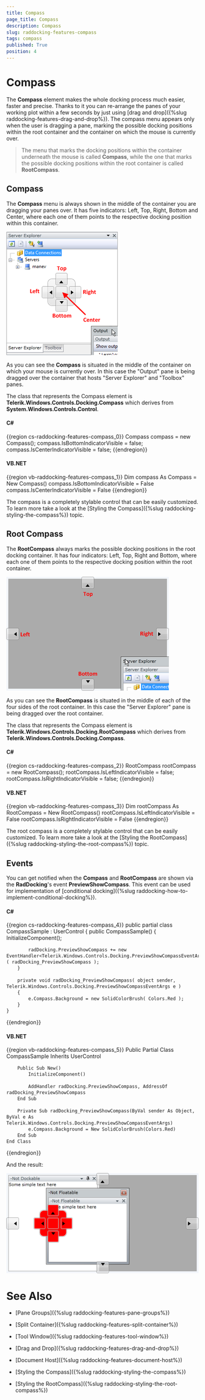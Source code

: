 ```yaml
---
title: Compass
page_title: Compass
description: Compass
slug: raddocking-features-compass
tags: compass
published: True
position: 4
---
```


# Compass

The __Compass__ element makes the whole docking process much easier, faster and precise. Thanks to it you can re-arrange the panes of your working plot within a few seconds by just using [drag and drop]({%slug raddocking-features-drag-and-drop%}). The compass menu appears only when the user is dragging a pane, marking the possible docking positions within the root container and the container on which the mouse is currently over. 

>The menu that marks the docking positions within the container underneath the mouse is called __Compass__, while the one that marks the possible docking positions within the root container is called __RootCompass__.

## Compass

The __Compass__ menu is always shown in the middle of the container you are dragging your panes over. It has five indicators: Left, Top, Right, Bottom and Center, where each one of them points to the respective docking position within this container.

__![](images/RadDocking_Features_Compass_010.png)__

As you can see the __Compass__ is situated in the middle of the container on which your mouse is currently over. In this case the "Output" pane is being dragged over the container that hosts "Server Explorer" and "Toolbox" panes.

The class that represents the Compass element is __Telerik.Windows.Controls.Docking.Compass__ which derives from __System.Windows.Controls.Control__.

#### __C#__

{{region cs-raddocking-features-compass_0}}
	Compass compass = new Compass();
	compass.IsBottomIndicatorVisible = false;
	compass.IsCenterIndicatorVisible = false;
{{endregion}}

#### __VB.NET__

{{region vb-raddocking-features-compass_1}}
	Dim compass As Compass = New Compass()
	compass.IsBottomIndicatorVisible = False
	compass.IsCenterIndicatorVisible = False
{{endregion}}

The compass is a completely stylable control that can be easily customized. To learn more take a look at the [Styling the Compass]({%slug raddocking-styling-the-compass%}) topic. 

## Root Compass

The __RootCompass__ always marks the possible docking positions in the root docking container. It has four indicators: Left, Top, Right and Bottom, where each one of them points to the respective docking position within the root container.

__![](images/RadDocking_Features_Compass_020.png)__

As you can see the __RootCompass__ is situated in the middle of each of the four sides of the root container. In this case the "Server Explorer" pane is being dragged over the root container.

The class that represents the Compass element is __Telerik.Windows.Controls.Docking.RootCompass__ which derives from __Telerik.Windows.Controls.Docking.Compass__.

#### __C#__

{{region cs-raddocking-features-compass_2}}
	RootCompass rootCompass = new RootCompass();
	rootCompass.IsLeftIndicatorVisible = false;
	rootCompass.IsRightIndicatorVisible = false;
{{endregion}}

#### __VB.NET__

{{region vb-raddocking-features-compass_3}}
	Dim rootCompass As RootCompass = New RootCompass()
	rootCompass.IsLeftIndicatorVisible = False
	rootCompass.IsRightIndicatorVisible = False
{{endregion}}

The root compass is a completely stylable control that can be easily customized. To learn more take a look at the [Styling the RootCompass]({%slug raddocking-styling-the-root-compass%}) topic.

## Events

You can get notified when the __Compass__ and __RootCompass__ are shown via the __RadDocking__'s event __PreviewShowCompass__. This event can be used for implementation of [conditional docking]({%slug raddocking-how-to-implement-conditional-docking%}).

#### __C#__

{{region cs-raddocking-features-compass_4}}
	public partial class CompassSample : UserControl
	{
	    public CompassSample()
	    {
	        InitializeComponent();
	
	        radDocking.PreviewShowCompass += new EventHandler<Telerik.Windows.Controls.Docking.PreviewShowCompassEventArgs>( radDocking_PreviewShowCompass );
	    }
	
	    private void radDocking_PreviewShowCompass( object sender, Telerik.Windows.Controls.Docking.PreviewShowCompassEventArgs e )
	    {
	        e.Compass.Background = new SolidColorBrush( Colors.Red );
	    }
	}
{{endregion}}

#### __VB.NET__

{{region vb-raddocking-features-compass_5}}
	Public Partial Class CompassSample
	    Inherits UserControl
	
	    Public Sub New()
	        InitializeComponent()
	
	        AddHandler radDocking.PreviewShowCompass, AddressOf radDocking_PreviewShowCompass
	    End Sub
	
	    Private Sub radDocking_PreviewShowCompass(ByVal sender As Object, ByVal e As Telerik.Windows.Controls.Docking.PreviewShowCompassEventArgs)
	        e.Compass.Background = New SolidColorBrush(Colors.Red)
	    End Sub
	End Class
{{endregion}}

And the result:

![](images/RadDocking_Features_Compass_030.png)

# See Also

 * [Pane Groups]({%slug raddocking-features-pane-groups%})

 * [Split Container]({%slug raddocking-features-split-container%})

 * [Tool Window]({%slug raddocking-features-tool-window%})

 * [Drag and Drop]({%slug raddocking-features-drag-and-drop%})

 * [Document Host]({%slug raddocking-features-document-host%})

 * [Styling the Compass]({%slug raddocking-styling-the-compass%})

 * [Styling the RootCompass]({%slug raddocking-styling-the-root-compass%})
